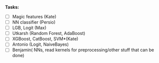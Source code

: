 **Tasks:**

- [ ] Magic features (Kate)
- [ ] NN classifier (Persio)
- [ ] LGB, Logit (Max)
- [ ] Utkarsh (Random Forest, AdaBoost)
- [ ] XGBoost, CatBoost, SVM*(Kate)
- [ ] Antonio (Logit, NaiveBayes)
- [ ] Benjamin( NNs, read kernels for preprocessing/other stuff that can be done)
